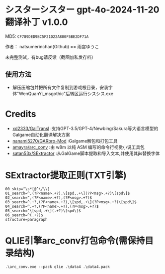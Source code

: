 # シスターシスター gpt-4o-2024-11-20翻译补丁 v1.0.0

MD5: `CF789DED9BC5F21D22A800F5BE2DF71A`

作者： natsumerinchan(Github) == 雨宮ゆうこ

未完整测试，有bug请反馈（截图加私发存档）

## 使用方法
- 解压压缩包并把所有文件复制到游戏根目录，安装字体"WenQuanYi_msgothic"后转区运行シスシス.exe

# Credits

- [xd2333/GalTransl](https://github.com/xd2333/GalTransl.git) :支持GPT-3.5/GPT-4/Newbing/Sakura等大语言模型的Galgame自动化翻译解决方案
- [nanami5270/GARbro-Mod](https://github.com/nanami5270/GARbro-Mod.git) :Galgame解包和打包工具
- [amayra/arc_conv](https://github.com/amayra/arc_conv.git) :由 w8m 以纯 ASM 编写的命令行视觉小说工具包
- [satan53x/SExtractor](https://github.com/satan53x/SExtractor.git) :从GalGame脚本提取和导入文本,并使用其jis替换字体

# SExtractor提取正则(TXT引擎)
```
00_skip=^\s*[@^\/\\]
01_search=^,(?P<name>.+?),\[spd,.+\](?P<msg>.+?)\[spd\]$
02_search=^,(?P<name>.+?),(?P<msg>.+?)$
03_search=^.+?,(?P<name>.+?),\[spd,.+\](?P<msg>.+?)\[spd\]$
04_search=^.+?,(?P<name>.+?),(?P<msg>.+?)$
05_search=^\[spd,.+\](.+?)\[spd\]$
06_search=^(.+?)$
structure=paragraph
```

# QLIE引擎arc_conv打包命令(需保持目录结构)
```
.\arc_conv.exe --pack qlie .\data4 .\data4.pack
```
